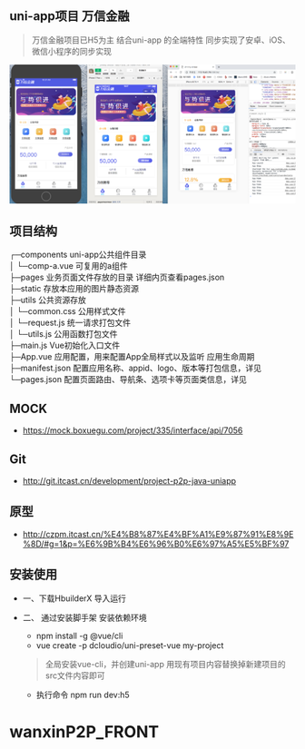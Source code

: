 ## uni-app项目 万信金融

>万信金融项目已H5为主  结合uni-app 的全端特性 同步实现了安卓、iOS、微信小程序的同步实现

![image](./demo.png)

## 项目结构

┌─components            uni-app公共组件目录 <br />
│  └─comp-a.vue         可复用的a组件<br />
├─pages                 业务页面文件存放的目录 详细内页查看pages.json <br />
├─static                存放本应用的图片静态资源<br />
├─utils                 公共资源存放<br />
│  └─common.css         公用样式文件<br />
│  └─request.js         统一请求打包文件<br />
│  └─utils.js           公用函数打包文件<br />
├─main.js               Vue初始化入口文件<br />
├─App.vue               应用配置，用来配置App全局样式以及监听 应用生命周期<br />
├─manifest.json         配置应用名称、appid、logo、版本等打包信息，详见<br />
└─pages.json            配置页面路由、导航条、选项卡等页面类信息，详见<br />

##  MOCK

- https://mock.boxuegu.com/project/335/interface/api/7056

## Git

- http://git.itcast.cn/development/project-p2p-java-uniapp

## 原型
- http://czpm.itcast.cn/%E4%B8%87%E4%BF%A1%E9%87%91%E8%9E%8D/#g=1&p=%E6%9B%B4%E6%96%B0%E6%97%A5%E5%BF%97

## 安装使用

- 一、下载HbuilderX 导入运行
 
- 二、 通过安装脚手架 安装依赖环境
	- npm install -g @vue/cli
	- vue create -p dcloudio/uni-preset-vue my-project
	> 全局安装vue-cli，并创建uni-app   用现有项目内容替换掉新建项目的src文件内容即可
	- 执行命令  npm run dev:h5  
# wanxinP2P_FRONT
